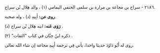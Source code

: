 ٢١٨٦ - سراج بن مجاعة بن مرارة بن سلمى الحنفي اليمامي (١) ، والد هِلال بْن سراج.

**روى عن:** أَبِيهِ (د) ، وله صحبة.

**رَوَى عَنه:** ابنه هِلال بْن سراج (د) .

ذكره ابنُ حِبَّان في كتاب "الثقات" (٢) .

روى له أَبُو دَاوُدَ حديثا واحدا، يأتي فِي ترجمة أَبِيهِ مجاعة إن شاء الله تعالى.